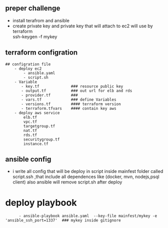 ##  preper challenge

- install terafrom and ansible 
- create private key and private key that will attach to ec2 will use by terraform  
    ssh-keygen -f mykey

## terraform configration  
    ## configration file 
        - deploy ec2 
            - ansible.yaml
            - script.sh
        - Variable 
           - key.tf              ### resource public key   
           - output.tf           ### out url for elb and rds 
           - provider.tf         ###
           - vars.tf             ### define Variables 
           - versions.tf         #### terraform version
           - terraform.tfvars    #### contain key aws 
        - deploy aws service 
            elb.tf    
            vpc.tf
            targetgroup.tf
            nat.tf
            rds.tf
            securitygroup.tf
            instance.tf
                
## ansible config 
   - i write all config that will be deploy in script inside mainfest folder called script.ssh ,that include all dependences like (docker, mvn, nodejs,psql client)      also ansible will remove script.sh  after deploy     
   
   # deploy playbook 
          - ansible-playbook ansible.yaml  --key-file mainfest/mykey -e 'ansible_ssh_port=1337'  ### mykey inside gitignore 
  

